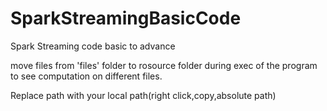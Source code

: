 # SparkStreamingBasicCode
Spark Streaming code basic to advance

move files from 'files' folder to rosource folder during exec of the program to see computation on different files.

Replace path with your local path(right click,copy,absolute path)
